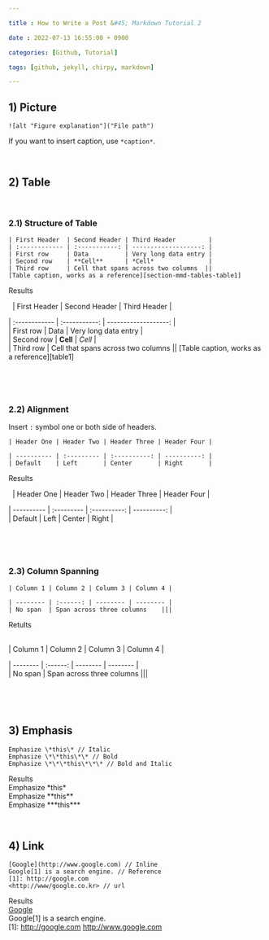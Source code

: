 ```yaml
---

title : How to Write a Post &#45; Markdown Tutorial 2

date : 2022-07-13 16:55:00 + 0900

categories: [Github, Tutorial]

tags: [github, jekyll, chirpy, markdown]

---
```


## 1) Picture 

```
![alt "Figure explanation"]("File path")
```
If you want to insert caption, use `*caption*`.
 
 
&nbsp;&nbsp;&nbsp;&nbsp;
## 2) Table

&nbsp;
### 2.1) Structure of Table

```
| First Header  | Second Header | Third Header         |  
| :------------ | :-----------: | -------------------: |
| First row     | Data          | Very long data entry |
| Second row    | **Cell**      | *Cell*               |
| Third row     | Cell that spans across two columns  ||  
[Table caption, works as a reference][section-mmd-tables-table1]
```
Results

&nbsp;
| First Header  | Second Header | Third Header         |

| :------------ | :-----------: | -------------------: |  
| First row     | Data          | Very long data entry |  
| Second row    | **Cell**      | *Cell*               |  
| Third row     | Cell that spans across two columns  ||
[Table caption, works as a reference][table1]

&nbsp;

  
&nbsp;
### 2.2) Alignment
Insert `:` symbol one or both side of headers. 

```
| Header One | Header Two | Header Three | Header Four | 

| ---------- | :--------- | :----------: | ----------: |  
| Default    | Left       | Center       | Right       |      
```

Results

&nbsp; 
| Header One | Header Two | Header Three | Header Four |

| ---------- | :--------- | :----------: | ----------: |  
| Default    | Left       | Center       | Right       |

&nbsp;     
  
&nbsp;
### 2.3) Column Spanning

```
| Column 1 | Column 2 | Column 3 | Column 4 |

| -------- | :------: | -------- | -------- |
| No span  | Span across three columns    |||  
```

Retults

&nbsp;  
| Column 1 | Column 2 | Column 3 | Column 4 |

| -------- | :------: | -------- | -------- |  
| No span  | Span across three columns    |||

&nbsp; 
  

&nbsp;&nbsp;&nbsp;&nbsp;
## 3) Emphasis

```
Emphasize \*this\* // Italic
Emphasize \*\*this\*\* // Bold
Emphasize \*\*\*this\*\*\* // Bold and Italic
```
Results  
Emphasize \*this\*   
Emphasize \*\*this\*\*  
Emphasize \*\*\*this\*\*\*   


&nbsp;&nbsp;&nbsp;&nbsp;
## 4) Link

```
[Google](http://www.google.com) // Inline
Google[1] is a search engine. // Reference
[1]: http://google.com 
<http://www/google.co.kr> // url
```
Results  
[Google](http://www.google.com)  
Google[1] is a search engine.   
[1]: http://google.com
<http://www.google.com>   


